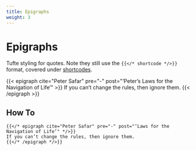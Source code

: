 ```yaml
---
title: Epigraphs
weight: 3
---
```


# Epigraphs

Tufte styling for quotes. Note they still use the `{{</* shortcode */>}}` format, covered under [shortcodes](/docs/features/shortcodes).

{{< epigraph cite="Peter Safar" pre="-" post="‘Peter’s Laws for the Navigation of Life‘" >}}
If you can’t change the rules, then ignore them.
{{< /epigraph >}}


## How To

```tpl
{{</* epigraph cite="Peter Safar" pre="-" post="‘Laws for the Navigation of Life‘" */>}}
If you can’t change the rules, then ignore them.
{{</* /epigraph */>}}

```
